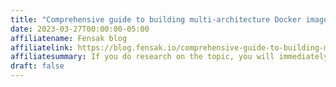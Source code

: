 ```yaml
---
title: "Comprehensive guide to building multi-architecture Docker images on hosted CI/CD platforms"
date: 2023-03-27T00:00:00-05:00
affiliatename: Fensak blog
affiliatelink: https://blog.fensak.io/comprehensive-guide-to-building-multi-architecture-docker-images-on-hosted-ci-cd-platforms-9a91b0e2c13d
affiliatesummary: If you do research on the topic, you will immediately come across docker buildx to do the job. However, one limitation of docker buildx is that it relies on CPU emulation through qemu. This can lead to VERY slow build times for some applications...
draft: false
---
```

